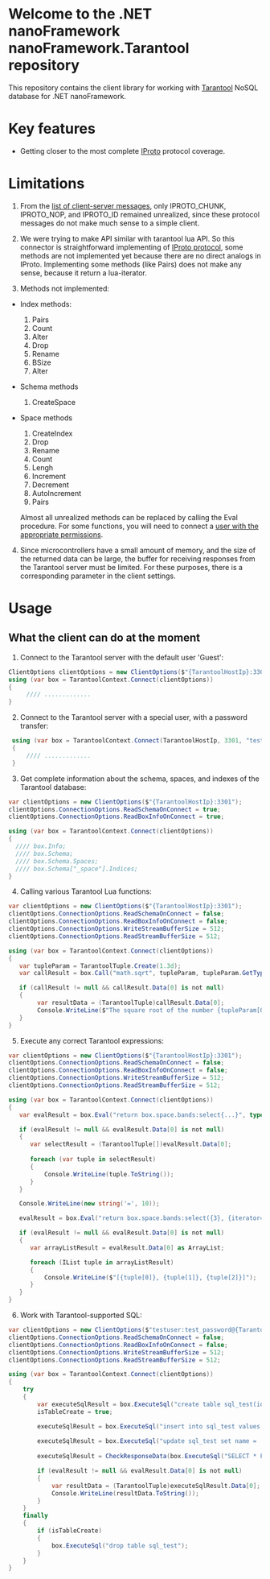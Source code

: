 # Welcome to the .NET nanoFramework nanoFramework.Tarantool repository

This repository contains the client library for working with [Tarantool](https://www.tarantool.io/en/) NoSQL database for .NET nanoFramework.

# Key features
 -  Getting closer to the most complete [IProto](https://www.tarantool.io/en/doc/latest/reference/internals/box_protocol/) protocol coverage.

# Limitations

1. From the [list of client-server messages](https://www.tarantool.io/en/doc/latest/reference/internals/iproto/requests/), only IPROTO_CHUNK, IPROTO_NOP, and IPROTO_ID remained unrealized, since these protocol messages do not make much sense to a simple client.

2. We were trying to make API similar with tarantool lua API. So this connector is straightforward implementing of [IProto protocol](https://github.com/tarantool/tarantool/wiki/Binary-Protocol-v1.6/b9db62e848a0ec011416ffc53dcb2418467a0f0a?ysclid=m9x8u9airq740869903), some methods are not implemented yet because there are no direct analogs in IProto. Implementing some methods (like Pairs) does not make any sense, because it return a lua-iterator.
  
3. Methods not implemented:
* Index methods:
     1. Pairs
     2. Count
     3. Alter
     4. Drop
     5. Rename
     6. BSize
     7. Alter
 * Schema methods
     1. CreateSpace
 * Space methods
     1. CreateIndex
     2. Drop
     3. Rename
     4. Count
     5. Lengh
     6. Increment
     7. Decrement
     8. AutoIncrement
     9. Pairs

   Almost all unrealized methods can be replaced by calling the Eval procedure. For some functions, you will need to connect a [user with the appropriate permissions](https://www.tarantool.io/en/doc/latest/admin/access_control/).

4. Since microcontrollers have a small amount of memory, and the size of the returned data can be large, the buffer for receiving responses from the Tarantool server must be limited. For these purposes, there is a corresponding parameter in the client settings.

# Usage
## What the client can do at the moment

1. Connect to the Tarantool server with the default user 'Guest':
```csharp
ClientOptions clientOptions = new ClientOptions($"{TarantoolHostIp}:3301");
using (var box = TarantoolContext.Connect(clientOptions))
{
     //// .............
}
```

2. Connect to the Tarantool server with a special user, with a password transfer:
```csharp
 using (var box = TarantoolContext.Connect(TarantoolHostIp, 3301, "testuser", "test_password"))
 {
     //// .............
 }
```

3. Get complete information about the schema, spaces, and indexes of the Tarantool database:
 ```csharp
var clientOptions = new ClientOptions($"{TarantoolHostIp}:3301");
clientOptions.ConnectionOptions.ReadSchemaOnConnect = true;
clientOptions.ConnectionOptions.ReadBoxInfoOnConnect = true;

using (var box = TarantoolContext.Connect(clientOptions))
{
   //// box.Info;
   //// box.Schema;
   //// box.Schema.Spaces;
   //// box.Schema["_space"].Indices;
}
```

4. Calling various Tarantool Lua functions:
 ```csharp
var clientOptions = new ClientOptions($"{TarantoolHostIp}:3301");
clientOptions.ConnectionOptions.ReadSchemaOnConnect = false;
clientOptions.ConnectionOptions.ReadBoxInfoOnConnect = false;
clientOptions.ConnectionOptions.WriteStreamBufferSize = 512;
clientOptions.ConnectionOptions.ReadStreamBufferSize = 512;

using (var box = TarantoolContext.Connect(clientOptions))
{
    var tupleParam = TarantoolTuple.Create(1.3d);
    var callResult = box.Call("math.sqrt", tupleParam, tupleParam.GetType());

    if (callResult != null && callResult.Data[0] is not null)
    {
         var resultData = (TarantoolTuple)callResult.Data[0];
         Console.WriteLine($"The square root of the number {tupleParam[0]} is {resultData[0]}");
    }
}
```

5. Execute any correct Tarantool expressions:
```csharp
var clientOptions = new ClientOptions($"{TarantoolHostIp}:3301");
clientOptions.ConnectionOptions.ReadSchemaOnConnect = false;
clientOptions.ConnectionOptions.ReadBoxInfoOnConnect = false;
clientOptions.ConnectionOptions.WriteStreamBufferSize = 512;
clientOptions.ConnectionOptions.ReadStreamBufferSize = 512;

using (var box = TarantoolContext.Connect(clientOptions))
{
   var evalResult = box.Eval("return box.space.bands:select{...}", typeof(TarantoolTuple[][]));

   if (evalResult != null && evalResult.Data[0] is not null)
   {
      var selectResult = (TarantoolTuple[])evalResult.Data[0];
      
      foreach (var tuple in selectResult)
      {
          Console.WriteLine(tuple.ToString());
      }
   }

   Console.WriteLine(new string('=', 10));

   evalResult = box.Eval("return box.space.bands:select({3}, {iterator='GT', limit = 3})");

   if (evalResult != null && evalResult.Data[0] is not null)
   {
      var arrayListResult = evalResult.Data[0] as ArrayList;

      foreach (IList tuple in arrayListResult)
      {
          Console.WriteLine($"[{tuple[0]}, {tuple[1]}, {tuple[2]}]");
      }
   }
}
```

6. Work with Tarantool-supported SQL:
 ```csharp
var clientOptions = new ClientOptions($"testuser:test_password@{TarantoolHostIp}:3301");
clientOptions.ConnectionOptions.ReadSchemaOnConnect = false;
clientOptions.ConnectionOptions.ReadBoxInfoOnConnect = false;
clientOptions.ConnectionOptions.WriteStreamBufferSize = 512;
clientOptions.ConnectionOptions.ReadStreamBufferSize = 512;

using (var box = TarantoolContext.Connect(clientOptions))
{
     try
     {
         var executeSqlResult = box.ExecuteSql("create table sql_test(id int primary key, name text)");
         isTableCreate = true;

         executeSqlResult = box.ExecuteSql("insert into sql_test values (1, 'asdf'), (2, 'zxcv'), (3, 'qwer')");
   
         executeSqlResult = box.ExecuteSql("update sql_test set name = '1234' where id = 2");
   
         executeSqlResult = CheckResponseData(box.ExecuteSql("SELECT * FROM sql_test WHERE id = $1", typeof(TarantoolTuple[]), new SqlParameter(2, "$1")));

         if (evalResult != null && evalResult.Data[0] is not null)
         {
             var resultData = (TarantoolTuple)executeSqlResult.Data[0];
             Console.WriteLine(resultData.ToString());
         }
     }
     finally
     {
         if (isTableCreate)
         {
             box.ExecuteSql("drop table sql_test");
         }
     }
}
```
